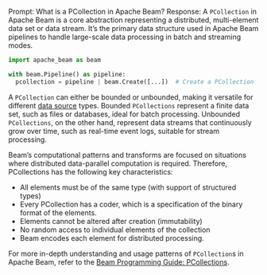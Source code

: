 Prompt:
What is a PCollection in Apache Beam?
Response:
A `PCollection` in Apache Beam is a core abstraction representing a distributed, multi-element data set or data stream. It’s the primary data structure used in Apache Beam pipelines to handle large-scale data processing in batch and streaming modes.

```python
import apache_beam as beam

with beam.Pipeline() as pipeline:
  pcollection = pipeline | beam.Create([...])  # Create a PCollection
```

A `PCollection` can either be bounded or unbounded, making it versatile for different [data source](https://beam.apache.org/documentation/basics/#pcollection) types. Bounded `PCollections` represent a finite data set, such as files or databases, ideal for batch processing. Unbounded `PCollections`, on the other hand, represent data streams that continuously grow over time, such as real-time event logs, suitable for stream processing.

Beam’s computational patterns and transforms are focused on situations where distributed data-parallel computation is required. Therefore, PCollections has the following key characteristics:
   - All elements must be of the same type (with support of structured types)
   - Every PCollection has a coder, which is a specification of the binary format of the elements.
   - Elements cannot be altered after creation (immutability)
   - No random access to individual elements of the collection
   - Beam encodes each element for distributed processing.

For more in-depth understanding and usage patterns of `PCollection`s in Apache Beam, refer to the [Beam Programming Guide: PCollections](https://beam.apache.org/documentation/programming-guide/#pcollections).

